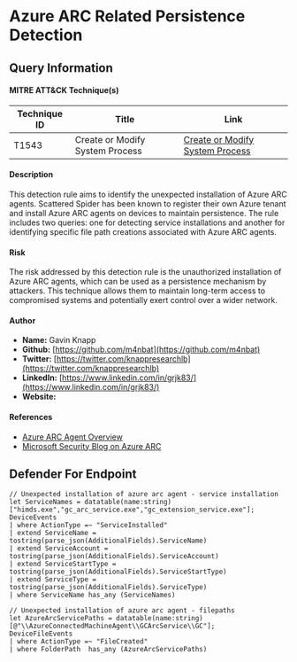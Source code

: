 # Azure ARC Related Persistence Detection

## Query Information

#### MITRE ATT&CK Technique(s)

| Technique ID | Title                            | Link                                   |
|--------------|----------------------------------|----------------------------------------|
| T1543        | Create or Modify System Process  | [Create or Modify System Process](https://attack.mitre.org/techniques/T1543/) |

#### Description
This detection rule aims to identify the unexpected installation of Azure ARC agents. Scattered Spider has been known to register their own Azure tenant and install Azure ARC agents on devices to maintain persistence. The rule includes two queries: one for detecting service installations and another for identifying specific file path creations associated with Azure ARC agents.

#### Risk
The risk addressed by this detection rule is the unauthorized installation of Azure ARC agents, which can be used as a persistence mechanism by attackers. This technique allows them to maintain long-term access to compromised systems and potentially exert control over a wider network.

#### Author 
- **Name:** Gavin Knapp
- **Github:** [https://github.com/m4nbat](https://github.com/m4nbat)
- **Twitter:** [https://twitter.com/knappresearchlb](https://twitter.com/knappresearchlb)
- **LinkedIn:** [https://www.linkedin.com/in/grjk83/](https://www.linkedin.com/in/grjk83/)
- **Website:**

#### References
- [Azure ARC Agent Overview](https://learn.microsoft.com/en-us/azure/azure-arc/servers/agent-overview)
- [Microsoft Security Blog on Azure ARC](https://www.microsoft.com/en-us/security/blog/2023/10/25/octo-tempest-crosses-boundaries-to-facilitate-extortion-encryption-and-destruction/)

## Defender For Endpoint
```KQL
// Unexpected installation of azure arc agent - service installation
let ServiceNames = datatable(name:string)["himds.exe","gc_arc_service.exe","gc_extension_service.exe"];
DeviceEvents
| where ActionType =~ "ServiceInstalled"
| extend ServiceName = tostring(parse_json(AdditionalFields).ServiceName)
| extend ServiceAccount = tostring(parse_json(AdditionalFields).ServiceAccount)
| extend ServiceStartType = tostring(parse_json(AdditionalFields).ServiceStartType)
| extend ServiceType = tostring(parse_json(AdditionalFields).ServiceType)
| where ServiceName has_any (ServiceNames)
```

```KQL
// Unexpected installation of azure arc agent - filepaths
let AzureArcServicePaths = datatable(name:string)[@"\\AzureConnectedMachineAgent\\GCArcService\\GC"];
DeviceFileEvents
| where ActionType =~ "FileCreated"
| where FolderPath  has_any (AzureArcServicePaths)
```
